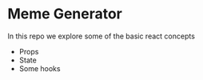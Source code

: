 # Meme Generator

In this repo we explore some of the basic react concepts
- Props
- State
- Some hooks

